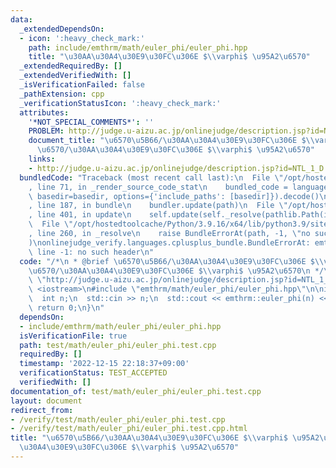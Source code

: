 ```yaml
---
data:
  _extendedDependsOn:
  - icon: ':heavy_check_mark:'
    path: include/emthrm/math/euler_phi/euler_phi.hpp
    title: "\u30AA\u30A4\u30E9\u30FC\u306E $\\varphi$ \u95A2\u6570"
  _extendedRequiredBy: []
  _extendedVerifiedWith: []
  _isVerificationFailed: false
  _pathExtension: cpp
  _verificationStatusIcon: ':heavy_check_mark:'
  attributes:
    '*NOT_SPECIAL_COMMENTS*': ''
    PROBLEM: http://judge.u-aizu.ac.jp/onlinejudge/description.jsp?id=NTL_1_D
    document_title: "\u6570\u5B66/\u30AA\u30A4\u30E9\u30FC\u306E $\\varphi$ \u95A2\
      \u6570/\u30AA\u30A4\u30E9\u30FC\u306E $\\varphi$ \u95A2\u6570"
    links:
    - http://judge.u-aizu.ac.jp/onlinejudge/description.jsp?id=NTL_1_D
  bundledCode: "Traceback (most recent call last):\n  File \"/opt/hostedtoolcache/Python/3.9.16/x64/lib/python3.9/site-packages/onlinejudge_verify/documentation/build.py\"\
    , line 71, in _render_source_code_stat\n    bundled_code = language.bundle(stat.path,\
    \ basedir=basedir, options={'include_paths': [basedir]}).decode()\n  File \"/opt/hostedtoolcache/Python/3.9.16/x64/lib/python3.9/site-packages/onlinejudge_verify/languages/cplusplus.py\"\
    , line 187, in bundle\n    bundler.update(path)\n  File \"/opt/hostedtoolcache/Python/3.9.16/x64/lib/python3.9/site-packages/onlinejudge_verify/languages/cplusplus_bundle.py\"\
    , line 401, in update\n    self.update(self._resolve(pathlib.Path(included), included_from=path))\n\
    \  File \"/opt/hostedtoolcache/Python/3.9.16/x64/lib/python3.9/site-packages/onlinejudge_verify/languages/cplusplus_bundle.py\"\
    , line 260, in _resolve\n    raise BundleErrorAt(path, -1, \"no such header\"\
    )\nonlinejudge_verify.languages.cplusplus_bundle.BundleErrorAt: emthrm/math/euler_phi/euler_phi.hpp:\
    \ line -1: no such header\n"
  code: "/*\n * @brief \u6570\u5B66/\u30AA\u30A4\u30E9\u30FC\u306E $\\varphi$ \u95A2\
    \u6570/\u30AA\u30A4\u30E9\u30FC\u306E $\\varphi$ \u95A2\u6570\n */\n#define PROBLEM\
    \ \"http://judge.u-aizu.ac.jp/onlinejudge/description.jsp?id=NTL_1_D\"\n\n#include\
    \ <iostream>\n#include \"emthrm/math/euler_phi/euler_phi.hpp\"\n\nint main() {\n\
    \  int n;\n  std::cin >> n;\n  std::cout << emthrm::euler_phi(n) << '\\n';\n \
    \ return 0;\n}\n"
  dependsOn:
  - include/emthrm/math/euler_phi/euler_phi.hpp
  isVerificationFile: true
  path: test/math/euler_phi/euler_phi.test.cpp
  requiredBy: []
  timestamp: '2022-12-15 22:18:37+09:00'
  verificationStatus: TEST_ACCEPTED
  verifiedWith: []
documentation_of: test/math/euler_phi/euler_phi.test.cpp
layout: document
redirect_from:
- /verify/test/math/euler_phi/euler_phi.test.cpp
- /verify/test/math/euler_phi/euler_phi.test.cpp.html
title: "\u6570\u5B66/\u30AA\u30A4\u30E9\u30FC\u306E $\\varphi$ \u95A2\u6570/\u30AA\
  \u30A4\u30E9\u30FC\u306E $\\varphi$ \u95A2\u6570"
---
```

